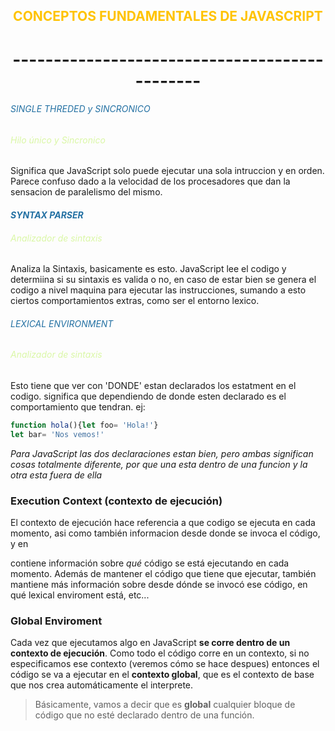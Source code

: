 <H2 style='color:#FFC300' align= center>CONCEPTOS FUNDAMENTALES DE JAVASCRIPT</H2>
<H1 align= center>----------------------------------------------</H1>
  
<H6 align= rigth style='color:#2471A3'><i>SINGLE THREDED y SINCRONICO</i></H6>
<H6 align= rigth style='color:#DAF7A6' ><i>Hilo único y Sincronico</i></H6>

Significa que JavaScript solo puede ejecutar una sola intruccion y en orden. Parece confuso dado a la velocidad de los procesadores que dan la sensacion de paralelismo del mismo.
  
<H4 align= rigth style='color:#2471A3' ><i>SYNTAX PARSER</i></H4>
<H6 align= rigth style='color:#DAF7A6' ><i>Analizador de sintaxis</i></H6>

Analiza la Sintaxis, basicamente es esto. JavaScript lee el codigo y determiina si su sintaxis es valida o no, en caso de estar bien se genera el codigo a nivel maquina para ejecutar las instrucciones, sumando a esto ciertos comportamientos extras, como ser el entorno lexico.

  
<H6 align= rigth style='color:#2471A3'><i>LEXICAL ENVIRONMENT</i></H6>
<H6 align= rigth style='color:#DAF7A6' ><i>Analizador de sintaxis</i></H6>


Esto tiene que ver con 'DONDE' estan declarados los estatment en el codigo. significa que dependiendo de donde esten declarado es el comportamiento que tendran. ej:

  

```js
function hola(){let foo= 'Hola!'}
let bar= 'Nos vemos!'
```

_Para JavaScript las dos declaraciones estan bien, pero ambas significan cosas totalmente diferente, por que una esta dentro de una funcion y la otra esta fuera de ella_

### Execution Context (contexto de ejecución)
El contexto de ejecución hace referencia a que codigo se ejecuta en cada momento, asi como también informacion desde donde se invoca el código, y en 

contiene información sobre *qué* código se está ejecutando en cada momento. Además de mantener el código que tiene que ejecutar, también mantiene más información sobre desde dónde se invocó ese código, en qué lexical enviroment está, etc...  

### Global Enviroment  

Cada vez que ejecutamos algo en JavaScript **se corre dentro de un contexto de ejecución**. Como todo el código corre en un contexto, si no especificamos ese contexto (veremos cómo se hace despues) entonces el código se va a ejecutar en el __contexto global__, que es el contexto de base que nos crea automáticamente el interprete.  

> Básicamente, vamos a decir que es __global__ cualquier bloque de código que no esté declarado dentro de una función.

  
